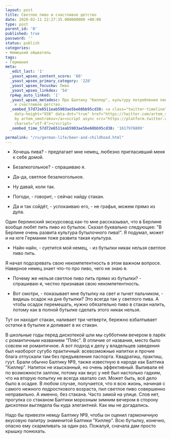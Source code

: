 ```yaml
---
layout: post
title: Светлое пиво и счастливое детство
date: 2020-02-11 22:27:35.000000000 +00:00
type: post
parent_id: '0'
published: true
password: ''
status: publish
categories:
- Немецкий обыватель
tags:
- Германия
meta:
  _edit_last: '1'
  _yoast_wpseo_content_score: '60'
  _yoast_wpseo_primary_category: '228'
  _yoast_wpseo_focuskw: Пиво
  _yoast_wpseo_linkdex: '54'
  rp4wp_auto_linked: '1'
  _yoast_wpseo_metadesc: Про Балтику "Киллер", культуру потребления пива, стаканы
    и счастливое детство.
  _oembed_57d72e6511eab5903ae5be60bb95cd38: <a class="twitter-timeline" data-width="625"
    data-height="938" data-dnt="true" href="https://twitter.com/artem_smotrakov?ref_src=twsrc%5Etfw">Tweets
    by artem_smotrakov</a><script async src="https://platform.twitter.com/widgets.js"
    charset="utf-8"></script>
  _oembed_time_57d72e6511eab5903ae5be60bb95cd38: '1617976809'

permalink: "/ru/german-life/beer-and-childhood.html"
---
```



- Хочешь пива? - предлагает мне немец, любезно пригласивший меня к себе домой.





- Безалкогольное? - спрашиваю я.





- Да-да, светлое безалкогольное.





- Ну давай, коли так.





- Погоди, - говорит, - сейчас найду стакан.





- Да и так сойдёт, - успокаиваю его, - не графья, можем прямо из дула.



  
  




Один берлинский экскурсовод как-то мне рассказывал, что в Берлине вообще любят пить пиво из бутылок. Сказал буквально следующее: "В Берлине очень развита культура бутылочного пива!". Я подумал, может и на юге Германии тоже развита такая культура.





- Найн-найн, - суетится мой немец, - из бутылки никак нельзя светлое пиво пить.





Я начал подозревать свою некомпетентность в этом важном вопросе. Наверное немец знает что-то про пиво, чего не знаю я.





- Почему же нельзя светлое пиво пить прямо из бутылки? - спрашиваю я, честно признавая свою некомпетентность.





- Вот смотри, - показывает мне бутылку на свет и тычет пальчиком, - видишь осадок на дне бутылки? Это всегда так у светлого пива. А чтобы осадок перемешать, нужно обязательно пиво в стакан налить, потому как в полной бутылке сделать этого никак нельзя.





Тут он находит стакан, наливает три четверти, бережно взбалтывает остатки в бутылке и доливает в их стакан.





В школьные годы перед дискотекой шли мы субботним вечером в ларёк с романтичным названием "Плёс". В отличие от названия, место было совсем не романтичное. А вот подход к делу у владельцев заведения был наоборот сугубо практичный: всевозможные напитки и прочие блага отпускали там без предъявления паспорта. Квадратиш, практиш, гуут. Брали обычно Балтику №9, также известную в народе как Балтика "Киллер". Напиток не изысканный, но очень эффективный. Выпивали её по возможности залпом, потому как вкус у неё был настолько гадким, что на вторую попытку не всегда хватало сил. Может быть, всё дело было в осадке. В любом случае, получается, что я всю жизнь, начиная с самого нежного подросткового возраста, пил светлое пиво совершенно неправильно. А именно, без стакана. Часто зимой на улице. Слов нет, прогулка со стаканом Балтики морозным зимним вечером в сторону дискотеки выглядела бы куда элегантней. Как мы не догадались.





Надо бы привезти немцу Балтику №9, чтобы он оценил гармоничную вкусовую палитру знаменитой Балтики "Киллер". Всю бутылку, конечно, опасно ему скармливать за один раз. Пожалуй, сначала дам просто крышку понюхать.



